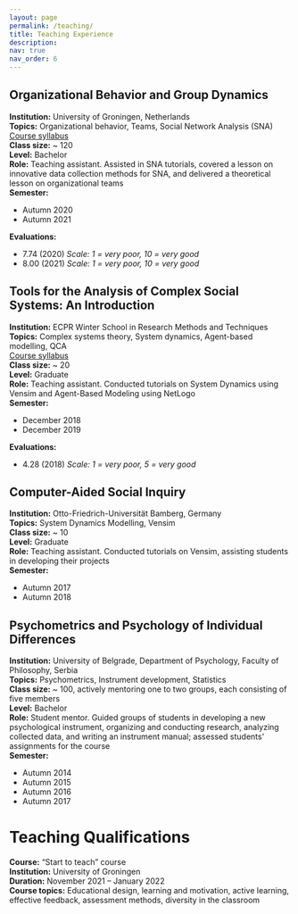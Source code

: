 ```yaml
---
layout: page
permalink: /teaching/
title: Teaching Experience
description: 
nav: true
nav_order: 6
---
```



## **Organizational Behavior and Group Dynamics**
**Institution:** University of Groningen, Netherlands  
**Topics:** Organizational behavior, Teams, Social Network Analysis (SNA)  
[Course syllabus](https://ocasys.rug.nl/2022-2023/catalog/course/WBIE012-05)  
**Class size:** ~ 120  
**Level:** Bachelor  
**Role:** Teaching assistant. Assisted in SNA tutorials, covered a lesson on innovative data collection methods for SNA, and delivered a theoretical lesson on organizational teams  
**Semester:** 
- Autumn 2020 
- Autumn 2021   

**Evaluations:**
  - 7.74 (2020) *Scale: 1 = very poor, 10 = very good*
  - 8.00 (2021) *Scale: 1 = very poor, 10 = very good*


## **Tools for the Analysis of Complex Social Systems: An Introduction**
**Institution:** ECPR Winter School in Research Methods and Techniques  
**Topics:** Complex systems theory, System dynamics, Agent-based modelling, QCA  
[Course syllabus](https://ecpr.eu/Events/Event/PanelDetails/8359)  
**Class size:** ~ 20  
**Level:** Graduate  
**Role:** Teaching assistant. Conducted tutorials on System Dynamics using Vensim and Agent-Based Modeling using NetLogo  
**Semester:** 
- December 2018 
- December 2019

**Evaluations:**
  - 4.28 (2018) *Scale: 1 = very poor, 5 = very good*


## **Computer-Aided Social Inquiry**
**Institution:** Otto-Friedrich-Universität Bamberg, Germany  
**Topics:** System Dynamics Modelling, Vensim  
**Class size:** ~ 10  
**Level:** Graduate  
**Role:** Teaching assistant. Conducted tutorials on Vensim, assisting students in developing their projects  
**Semester:** 
- Autumn 2017
- Autumn 2018

## **Psychometrics and Psychology of Individual Differences**
**Institution:** University of Belgrade, Department of Psychology, Faculty of Philosophy, Serbia  
**Topics:** Psychometrics, Instrument development, Statistics  
**Class size:** ~ 100, actively mentoring one to two groups, each consisting of five members  
**Level:** Bachelor  
**Role:** Student mentor. Guided groups of students in developing a new psychological instrument, organizing and conducting research, analyzing collected data, and writing an instrument manual; assessed students' assignments for the course  
**Semester:** 
- Autumn 2014
- Autumn 2015
- Autumn 2016
- Autumn 2017

# Teaching Qualifications
**Course:** “Start to teach” course  
**Institution:** University of Groningen  
**Duration:** November 2021 – January 2022  
**Course topics:** Educational design, learning and motivation, active learning, effective feedback, assessment methods, diversity in the classroom

